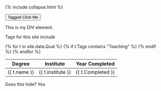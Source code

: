 
{% include collapse.html %}


<button onclick='myFunction("taggedDIV")'>Tagged Click Me</button>



<div id="myDIV">
  This is my DIV element.
</div> 


Tags for this site include 


<table>
<thead>
  <tr>
    <th>Degree</th>
    <th>Institute</th>
    <th>Year Completed</th>
  </tr>
</thead>
<tbody>    
{% for t in site.data.Qual %}
    {% if t.Tags contains "Teaching" %}
    <tr id="taggedDIV">
    <td>{{ t.name }}</td>
    <td>{{ t.institute }}</td>
    <td>{{ t.Completed }}</td>
  </tr>
    {% endif %}
{% endfor %}

</tbody>
  </table>
  
<div id="taggedDIV">
  Does this hide?  Yes 
</div>
